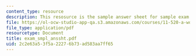 ```yaml
---
content_type: resource
description: This resosurce is the sample answer sheet for sample exam.
file: https://ol-ocw-studio-app-qa.s3.amazonaws.com/courses/11-520-a-workshop-on-geographic-information-systems-fall-2005/2c2e63a53f5a22276b73ad583aa7ff65_exam_smpl_anssht.pdf
file_type: application/pdf
resourcetype: Document
title: exam_smpl_anssht.pdf
uid: 2c2e63a5-3f5a-2227-6b73-ad583aa7ff65
---
```

